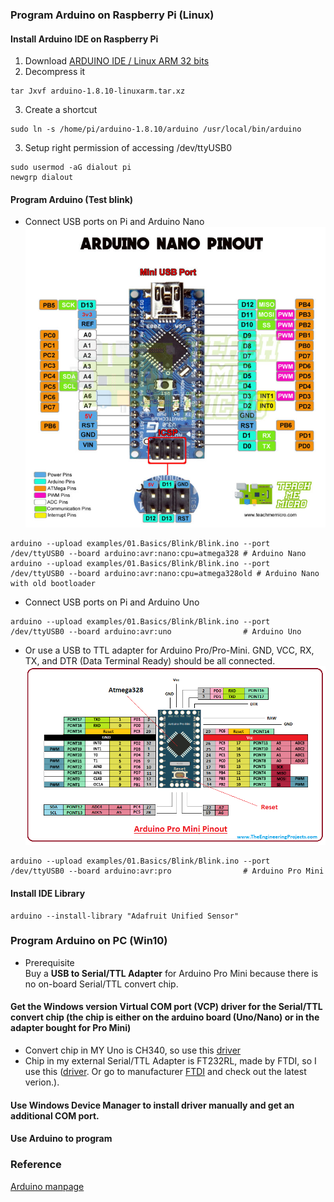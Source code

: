 ### Program Arduino on Raspberry Pi (Linux)
#### Install Arduino IDE on Raspberry Pi
1. Download [ARDUINO IDE / Linux ARM 32 bits](https://www.arduino.cc/en/Main/Software)
2. Decompress it
```shell
tar Jxvf arduino-1.8.10-linuxarm.tar.xz
```
3. Create a shortcut
```shell
sudo ln -s /home/pi/arduino-1.8.10/arduino /usr/local/bin/arduino
```
3. Setup right permission of accessing /dev/ttyUSB0
```shell 
sudo usermod -aG dialout pi 
newgrp dialout
```
#### Program Arduino (Test blink) 
* Connect USB ports on Pi and Arduino Nano 
![alt text](https://github.com/xg590/IoT/blob/master/Arduino/Arduino_Nano_Pinout.jpg?raw=true "Nano")
```shell
arduino --upload examples/01.Basics/Blink/Blink.ino --port /dev/ttyUSB0 --board arduino:avr:nano:cpu=atmega328 # Arduino Nano 
arduino --upload examples/01.Basics/Blink/Blink.ino --port /dev/ttyUSB0 --board arduino:avr:nano:cpu=atmega328old # Arduino Nano with old bootloader
```
* Connect USB ports on Pi and Arduino Uno
```shell
arduino --upload examples/01.Basics/Blink/Blink.ino --port /dev/ttyUSB0 --board arduino:avr:uno                # Arduino Uno
```
* Or use a USB to TTL adapter for Arduino Pro/Pro-Mini. GND, VCC, RX, TX, and DTR (Data Terminal Ready) should be all connected.
![alt text](https://github.com/xg590/IoT/blob/master/Arduino/Arduino_Pro_Mini_Pinout.png?raw=true "Pro_Mini") 
```shell 
arduino --upload examples/01.Basics/Blink/Blink.ino --port /dev/ttyUSB0 --board arduino:avr:pro                # Arduino Pro Mini
``` 
#### Install IDE Library
```shell
arduino --install-library "Adafruit Unified Sensor"
```
### Program Arduino on PC (Win10)
* Prerequisite<br/>
Buy a <b>USB to Serial/TTL Adapter</b> for Arduino Pro Mini because there is no on-board Serial/TTL convert chip.
#### Get the Windows version Virtual COM port (VCP) driver for the Serial/TTL convert chip (the chip is either on the arduino board (Uno/Nano) or in the adapter bought for Pro Mini)
* Convert chip in MY Uno is CH340, so use this [driver](https://github.com/xg590/IoT/raw/master/Arduino/CH341SER.EXE)
* Chip in my external Serial/TTL Adapter is FT232RL, made by FTDI, so I use this ([driver](https://github.com/xg590/IoT/raw/master/Arduino/CDM%20v2.12.28%20WHQL%20Certified.zip). Or go to manufacturer [FTDI](https://www.ftdichip.com/Drivers/VCP.htm) and check out the latest verion.). 
#### Use <b>Windows Device Manager</b> to install driver manually and get an additional COM port.
#### Use Arduino to program 
### Reference
[Arduino manpage](https://github.com/arduino/Arduino/blob/master/build/shared/manpage.adoc)
